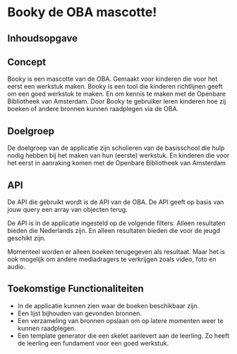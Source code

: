# Booky de OBA mascotte!

## Inhoudsopgave

## Concept
Booky is een mascotte van de OBA. Gemaakt voor kinderen die voor het eerst een werkstuk maken. Booky is een tool die kinderen richtlijnen geeft om een goed werkstuk te maken. En om kennis te maken met de Openbare Bibliotheek van Amsterdam. Door Booky te gebruiker leren kinderen hoe zij boeken of andere bronnen kunnen raadplegen via de OBA.

## Doelgroep
De doelgroep van de applicatie zijn scholieren van de basisschool die hulp nodig hebben bij het maken van hun (eerste) werkstuk. En kinderen die voor het eerst in aanraking komen met de Openbare Bibliotheek van Amsterdam

## API
De API die gebruikt wordt is de API van de OBA. De API geeft op basis van jouw query een array van objecten terug.

De API is in de applicatie ingesteld op de volgende filters: Alleen resultaten bieden die Nederlands zijn. En alleen resultaten bieden die voor de jeugd geschikt zijn.

Momenteel worden er alleen boeken terugegeven als resultaat. Maar het is ook mogelijk om andere mediadragers te verkrijgen zoals video, foto en audio.

## Toekomstige Functionaliteiten
* In de applicatie kunnen zien waar de boeken beschikbaar zijn.
* Een lijst bijhouden van gevonden bronnen.
* Een verzameling van bronnen opslaan om op latere momenten weer te kunnen raadplegen.
* Een template generator die een skelet aanlevert aan de leerling. Zo heeft de leerling een fundament voor een goed werkstuk.

